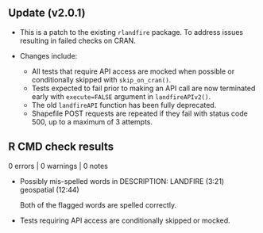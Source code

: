 ## Update (v2.0.1)

* This is a patch to the existing `rlandfire` package. To address issues resulting in failed checks on CRAN.

* Changes include:

    - All tests that require API access are mocked when possible or conditionally skipped with `skip_on_cran()`.
    - Tests expected to fail prior to making an API call are now terminated early with `execute=FALSE` argument in `landfireAPIv2()`.
    - The old `landfireAPI` function has been fully deprecated.
    - Shapefile POST requests are repeated if they fail with status code 500, up to a maximum of 3 attempts.

## R CMD check results

0 errors | 0 warnings | 0 notes

* Possibly mis-spelled words in DESCRIPTION:
    LANDFIRE (3:21)
    geospatial (12:44)
    
  Both of the flagged words are spelled correctly.

* Tests requiring API access are conditionally skipped or mocked.